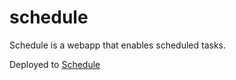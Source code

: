 # schedule 

Schedule is a webapp that enables scheduled tasks.

Deployed to [Schedule](http://schedule.datastore.trevorism.com/)
